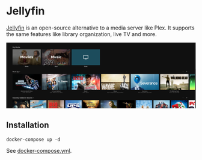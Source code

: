 # Jellyfin

[Jellyfin](https://jellyfin.org/) is an open-source alternative to a media server like Plex. It supports the same features like library organization, live TV and more.

![Jellyfin Interface](./image.png)

## Installation

```
docker-compose up -d
```

See [docker-compose.yml](./docker-compose.yml).
